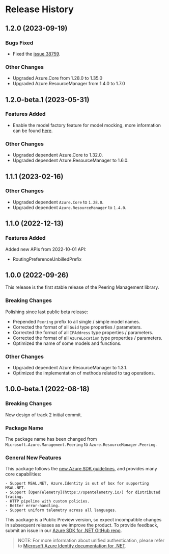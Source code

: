 # Release History

## 1.2.0 (2023-09-19)

### Bugs Fixed

- Fixed the [issue 38759](https://github.com/Azure/azure-sdk-for-net/issues/38759).

### Other Changes

- Upgraded Azure.Core from 1.28.0 to 1.35.0
- Upgraded Azure.ResourceManager from 1.4.0 to 1.7.0

## 1.2.0-beta.1 (2023-05-31)

### Features Added

- Enable the model factory feature for model mocking, more information can be found [here](https://azure.github.io/azure-sdk/dotnet_introduction.html#dotnet-mocking-factory-builder).

### Other Changes

- Upgraded dependent Azure.Core to 1.32.0.
- Upgraded dependent Azure.ResourceManager to 1.6.0.

## 1.1.1 (2023-02-16)

### Other Changes

- Upgraded dependent `Azure.Core` to `1.28.0`.
- Upgraded dependent `Azure.ResourceManager` to `1.4.0`.

## 1.1.0 (2022-12-13)

### Features Added

Added new APIs from 2022-10-01 API:
- RoutingPreferenceUnbilledPrefix

## 1.0.0 (2022-09-26)

This release is the first stable release of the Peering Management library.

### Breaking Changes

Polishing since last public beta release:
- Prepended `Peering` prefix to all single / simple model names.
- Corrected the format of all `Guid` type properties / parameters.
- Corrected the format of all `IPAddress` type properties / parameters.
- Corrected the format of all `AzureLocation` type properties / parameters.
- Optimized the name of some models and functions.

### Other Changes

- Upgraded dependent Azure.ResourceManager to 1.3.1.
- Optimized the implementation of methods related to tag operations.

## 1.0.0-beta.1 (2022-08-18)

### Breaking Changes

New design of track 2 initial commit.

### Package Name

The package name has been changed from `Microsoft.Azure.Management.Peering` to `Azure.ResourceManager.Peering`.

### General New Features

This package follows the [new Azure SDK guidelines](https://azure.github.io/azure-sdk/general_introduction.html), and provides many core capabilities:

    - Support MSAL.NET, Azure.Identity is out of box for supporting MSAL.NET.
    - Support [OpenTelemetry](https://opentelemetry.io/) for distributed tracing.
    - HTTP pipeline with custom policies.
    - Better error-handling.
    - Support uniform telemetry across all languages.

This package is a Public Preview version, so expect incompatible changes in subsequent releases as we improve the product. To provide feedback, submit an issue in our [Azure SDK for .NET GitHub repo](https://github.com/Azure/azure-sdk-for-net/issues).

> NOTE: For more information about unified authentication, please refer to [Microsoft Azure Identity documentation for .NET](https://docs.microsoft.com//dotnet/api/overview/azure/identity-readme?view=azure-dotnet).